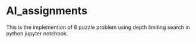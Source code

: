 # AI_assignments
This is the implemention of 8 puzzle problem using depth limiting search in python jupyter notebook.
